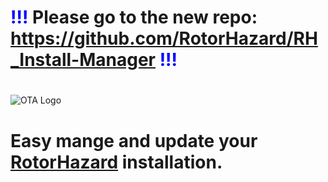 #
#
# <span style="color:blue">!!!</span> Please go to the new repo: https://github.com/RotorHazard/RH_Install-Manager <span style="color:blue">!!!</span>
#
#

![OTA Logo](./resources/rhim_logo.png)


# Easy mange and update your [RotorHazard](https://github.com/RotorHazard/RotorHazard) installation.

